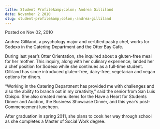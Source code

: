 ```yaml
---
title: Student Profile&amp;colon; Andrea Gilliland
date: November 2 2010
slug: student-profile&amp;colon;-andrea-gilliland
---
```


  
<span class="date">Posted on Nov 02, 2010 </span>

<p>
  Andrea Gilliland, a psychology major and certified pastry chef, works for
  Sodexo in the Catering Department and the Otter Bay Cafe.
</p>
<p>
  During last year&#x2019;s Otter Orientation, she inquired about a gluten-free
  meal for her mother. This inquiry, along with her culinary experience, landed
  her a chef position for Sodexo while she continues as a full-time student.
  Gilliland has since introduced gluten-free, dairy-free, vegetarian and vegan
  options for diners.
</p>
<p>
  &#x201C;Working in the Catering Department has provided me with challenges and
  also the ability to branch out in my creativity,&#x201D; said the senior from
  San Luis Obispo. She also created menu items for the Have a Heart for Students
  Dinner and Auction, the Business Showcase Dinner, and this year&#x2019;s
  post-Commencement luncheon.
</p>
<p>
  After graduation in spring 2011, she plans to cook her way through school as
  she completes a Master of Social Work degree.
</p>
 
